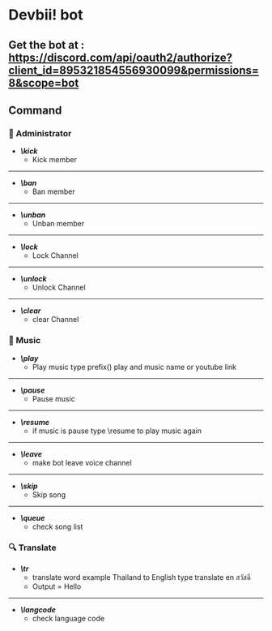 # Devbii! bot
## Get the bot at : https://discord.com/api/oauth2/authorize?client_id=895321854556930099&permissions=8&scope=bot
## Command
### :wrench: Administrator
* ***\kick***
  * Kick member
___
* ***\ban***
  * Ban member
___
* ***\unban***
  * Unban member
___
* ***\lock***
  * Lock Channel 
___
* ***\unlock***
  * Unlock Channel 
___
* ***\clear***
  * clear Channel 
### :guitar: Music
* ***\play***
  * Play music type prefix(\) play and music name or youtube link
___
* ***\pause***
  * Pause music  
___
* ***\resume***
  * if music is pause type \resume to play music again
___
* ***\leave***
  * make bot leave voice channel
___
* ***\skip***
  * Skip song 
___
* ***\queue***
  * check song list
### :mag: Translate
* ***\tr***
  * translate word example Thailand to English type translate en สวัสดี
  * Output = Hello
___
* ***\langcode***
  * check language code

  
 
